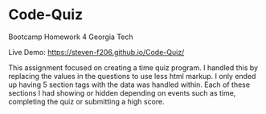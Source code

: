 # Code-Quiz
Bootcamp Homework 4 Georgia Tech

Live Demo: https://steven-f206.github.io/Code-Quiz/

This assignment focused on creating a time quiz program. I handled this by replacing the values in the questions to use less html markup. I only ended up having 5 section tags with the data was handled within. Each of these sections I had showing or hidden depending on events such as time, completing the quiz or submitting a high score.